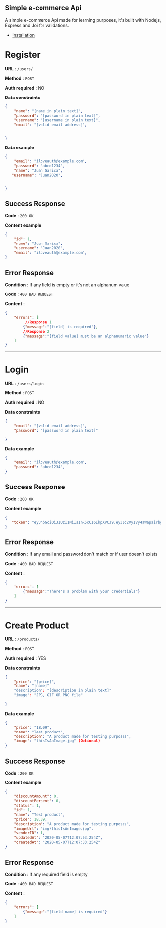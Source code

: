 **Simple e-commerce Api**
----

A simple e-commerce Api made for learning purposes, it's built with Nodejs, Express and Joi for validations.
- [Installation](#Login)

# Register

**URL** : `/users/`

**Method** : `POST`

**Auth required** : NO

**Data constraints**

```json
{
    "name": "[name in plain text]",
    "password": "[password in plain text]",
    "username": "[username in plain text]",
    "email": "[valid email address]",


}
```

**Data example**

```json
{
    "email": "iloveauth@example.com",
    "password": "abcd1234",
    "name": "Juan Garica",
   "username": "Juan2020",


}
```

## Success Response

**Code** : `200 OK`

**Content example**

```json
{
    "id": 1,
    "name": "Juan Garica",
    "username": "Juan2020",
    "email": "iloveauth@example.com",
}
```

## Error Response

**Condition** : If any field is empty or it's not an alphanum value

**Code** : `400 BAD REQUEST`

**Content** :

```json
{
    "errors": [
         //Response 1 
        {"message":"[field] is required"},
        //Response 2
        {"message":"[field value] must be an alphanumeric value"}
    ]
}
```
----
# Login

**URL** : `/users/login`

**Method** : `POST`

**Auth required** : NO

**Data constraints**

```json
{
    "email": "[valid email address]",
    "password": "[password in plain text]"

}
```

**Data example**

```json
{
    "email": "iloveauth@example.com",
    "password": "abcd1234",
}
```

## Success Response

**Code** : `200 OK`

**Content example**

```json
{
   "token": "eyJhbGciOiJIUzI1NiIsInR5cCI6IkpXVCJ9.eyJ1c2VyIVy4aWapaiYbgv1ck"
}
```

## Error Response

**Condition** : If any email and password don't match or if user doesn't exists

**Code** : `400 BAD REQUEST`

**Content** :

```json
{
    "errors": [
        {"message":"There's a problem with your credentials"}
    ]
}
```

----
# Create Product

**URL** : `/products/`

**Method** : `POST`

**Auth required** : YES

**Data constraints**

```json
{
    "price": "[price]",
    "name": "[name]"
    "description": "[description in plain text]"
    "image": "JPG, GIF OR PNG file"

}
```

**Data example**

```json
{
    "price": "18.09",
    "name": "Test product",
    "description": "A product made for testing purposes",
    "image": "thisIsAnImage.jpg" (Optional)
}
```

## Success Response

**Code** : `200 OK`

**Content example**

```json
{
    "discountAmount": 0,
    "discountPercent": 0,
    "status": 1,
    "id": 1,
    "name": "Test product",
    "price": 18.09,
    "description": "A product made for testing purposes",
    "imageUrl": "img/thisIsAnImage.jpg",
    "vendorID": 1,
    "updatedAt": "2020-05-07T12:07:03.254Z",
    "createdAt": "2020-05-07T12:07:03.254Z"
}
```

## Error Response

**Condition** : If any required field is empty

**Code** : `400 BAD REQUEST`

**Content** :

```json
{
    "errors": [
        {"message":"[field name] is required"}
    ]
}
```
